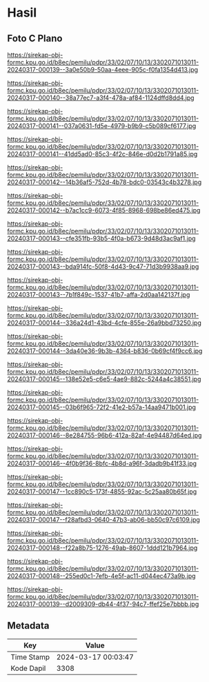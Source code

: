 # Hasil

## Foto C Plano

https://sirekap-obj-formc.kpu.go.id/b8ec/pemilu/pdpr/33/02/07/10/13/3302071013011-20240317-000139--3a0e50b9-50aa-4eee-905c-f0fa1354d413.jpg

https://sirekap-obj-formc.kpu.go.id/b8ec/pemilu/pdpr/33/02/07/10/13/3302071013011-20240317-000140--38a77ec7-a3f4-478a-af84-1124dffd8dd4.jpg

https://sirekap-obj-formc.kpu.go.id/b8ec/pemilu/pdpr/33/02/07/10/13/3302071013011-20240317-000141--037a0631-fd5e-4979-b9b9-c5b089cf6177.jpg

https://sirekap-obj-formc.kpu.go.id/b8ec/pemilu/pdpr/33/02/07/10/13/3302071013011-20240317-000141--41dd5ad0-85c3-4f2c-846e-d0d2b1791a85.jpg

https://sirekap-obj-formc.kpu.go.id/b8ec/pemilu/pdpr/33/02/07/10/13/3302071013011-20240317-000142--14b36af5-752d-4b78-bdc0-03543c4b3278.jpg

https://sirekap-obj-formc.kpu.go.id/b8ec/pemilu/pdpr/33/02/07/10/13/3302071013011-20240317-000142--b7ac1cc9-6073-4f85-8968-698be86ed475.jpg

https://sirekap-obj-formc.kpu.go.id/b8ec/pemilu/pdpr/33/02/07/10/13/3302071013011-20240317-000143--cfe351fb-93b5-4f0a-b673-9d48d3ac9af1.jpg

https://sirekap-obj-formc.kpu.go.id/b8ec/pemilu/pdpr/33/02/07/10/13/3302071013011-20240317-000143--bda914fc-50f8-4d43-9c47-71d3b9938aa9.jpg

https://sirekap-obj-formc.kpu.go.id/b8ec/pemilu/pdpr/33/02/07/10/13/3302071013011-20240317-000143--7b1f849c-1537-41b7-affa-2d0aa142137f.jpg

https://sirekap-obj-formc.kpu.go.id/b8ec/pemilu/pdpr/33/02/07/10/13/3302071013011-20240317-000144--336a24d1-43bd-4cfe-855e-26a9bbd73250.jpg

https://sirekap-obj-formc.kpu.go.id/b8ec/pemilu/pdpr/33/02/07/10/13/3302071013011-20240317-000144--3da40e36-9b3b-4364-b836-0b69cf4f9cc6.jpg

https://sirekap-obj-formc.kpu.go.id/b8ec/pemilu/pdpr/33/02/07/10/13/3302071013011-20240317-000145--138e52e5-c6e5-4ae9-882c-5244a4c38551.jpg

https://sirekap-obj-formc.kpu.go.id/b8ec/pemilu/pdpr/33/02/07/10/13/3302071013011-20240317-000145--03b6f965-72f2-41e2-b57a-14aa9471b001.jpg

https://sirekap-obj-formc.kpu.go.id/b8ec/pemilu/pdpr/33/02/07/10/13/3302071013011-20240317-000146--8e284755-96b6-412a-82af-4e94487d64ed.jpg

https://sirekap-obj-formc.kpu.go.id/b8ec/pemilu/pdpr/33/02/07/10/13/3302071013011-20240317-000146--4f0b9f36-8bfc-4b8d-a96f-3dadb9b41f33.jpg

https://sirekap-obj-formc.kpu.go.id/b8ec/pemilu/pdpr/33/02/07/10/13/3302071013011-20240317-000147--1cc890c5-173f-4855-92ac-5c25aa80b65f.jpg

https://sirekap-obj-formc.kpu.go.id/b8ec/pemilu/pdpr/33/02/07/10/13/3302071013011-20240317-000147--f28afbd3-0640-47b3-ab06-bb50c97c6109.jpg

https://sirekap-obj-formc.kpu.go.id/b8ec/pemilu/pdpr/33/02/07/10/13/3302071013011-20240317-000148--f22a8b75-1276-49ab-8607-1ddd121b7964.jpg

https://sirekap-obj-formc.kpu.go.id/b8ec/pemilu/pdpr/33/02/07/10/13/3302071013011-20240317-000148--255ed0c1-7efb-4e5f-ac11-d044ec473a9b.jpg

https://sirekap-obj-formc.kpu.go.id/b8ec/pemilu/pdpr/33/02/07/10/13/3302071013011-20240317-000139--d2009309-db44-4f37-94c7-ffef25e7bbbb.jpg


## Metadata

| Key        | Value               |
| ---------- | ------------------- |
| Time Stamp | 2024-03-17 00:03:47 |
| Kode Dapil | 3308                |



